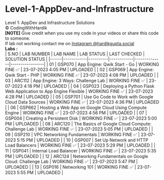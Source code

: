 # Level-1-AppDev-and-Infrastructure
Level 1: AppDev and Infrastructure Solutions <br>
©️ CodingWithHardik<br>
**[NOTE]** Give credit when you use my code in your videos or share this code to someone.<br>
If lab not working contact me on [Instagram @hardikgupta.social](https://www.instagram.com/hardikgupta.social/)<br>
**Labs :**           
| S.NO | LAB NUMBER | LAB NAME | LAB STATUS | LAST CHECKED | SOLUTION STATUS |
|------|------------|----------|------------|--------------|-----------------|
|  01  | GSP070     | App Engine: Qwik Start - Go | WORKING FINE ✅ | 23-07-2023 4:05 PM  | UPLOADED |
|  02  | GSP069     | App Engine: Qwik Start - PHP | WORKING FINE ✅ | 23-07-2023 4:08 PM | UPLOADED |
|  03  | ARC112     | App Engine: 3 Ways: Challenge Lab | WORKING FINE ✅ | 23-07-2023 4:18 PM | UPLOADED |
|  04  | GSP023     | Deploying a Python Flask Web Application to App Engine Flexible | WORKING FINE ✅ | 23-07-2023 4:28 PM | UPLOADED |
|  05  | GSP701     | Use Go Code to Work with Google Cloud Data Sources | WORKING FINE ✅ | 23-07-2023 4:36 PM | UPLOADED |
|  06  | GSP662     | Hosting a Web App on Google Cloud Using Compute Engine | WORKING FINE ✅ | 23-07-2023 4:56 PM | UPLOADED |
|  07  | GSP004     | Creating a Persistent Disk | WORKING FINE ✅ | 23-07-2023 5:00 PM | UPLOADED |
|  08  | ARC120     | The Basics of Google Cloud Compute: Challenge Lab |  WORKING FINE ✅ | 23-07-2023 5:05 PM | UPLOADED |
|  09  | GSP210     | VPC Networking Fundamentals | WORKING FINE ✅ | 23-07-2023 5:15 PM | UPLOADED |
|  10  | GSP007     | Set Up Network and HTTP Load Balancers | WORKING FINE ✅ | 23-07-2023 5:29 PM | UPLOADED |
|  11  | GSP041     | Internal Load Balancer | WORKING FINE ✅ | 23-07-2023 5:35 PM | UPLOADED |
|  12  | ARC124     | Networking Fundamentals on Google Cloud: Challenge Lab | WORKING FINE ✅ | 23-07-2023 5:47 PM | UPLOADED |
|  13  | GSP016     | Networking 101 | WORKING FINE ✅ | 23-07-2023 5:55 PM | UPLOADED |
